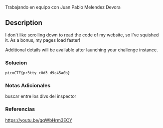 Trabajando en equipo con Juan Pablo Melendez Devora
## Description

I don't like scrolling down to read the code of my website, so I've squished it. As a bonus, my pages load faster!

Additional details will be available after launching your challenge instance.
### Solucion

```
picoCTF{pr3tty_c0d3_d9c45a0b}
```
### Notas Adicionales
buscar entre los divs del inspector
### Referencias
https://youtu.be/gqWbHrm3ECY